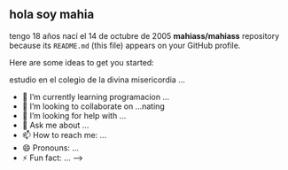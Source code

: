 ## hola soy mahia 
tengo 18 años 
nací el 14 de octubre de 2005
**mahiass/mahiass**  repository because its `README.md` (this file) appears on your GitHub profile.

Here are some ideas to get you started:

estudio en el colegio de la divina misericordia ...
- 🌱 I’m currently learning programacion ...
- 👯 I’m looking to collaborate on ...nating
- 🤔 I’m looking for help with ...
- 💬 Ask me about ...
- 📫 How to reach me: ...
- 😄 Pronouns: ...
- ⚡ Fun fact: ...
-->
